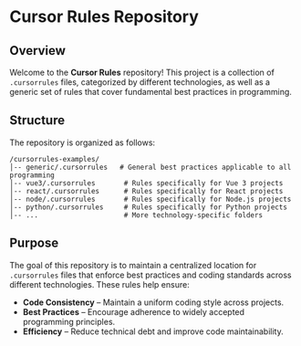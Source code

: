 # Cursor Rules Repository

## Overview
Welcome to the **Cursor Rules** repository! This project is a collection of `.cursorrules` files, categorized by different technologies, as well as a generic set of rules that cover fundamental best practices in programming.

## Structure
The repository is organized as follows:

```
/cursorrules-examples/
│-- generic/.cursorrules   # General best practices applicable to all programming
│-- vue3/.cursorrules       # Rules specifically for Vue 3 projects
│-- react/.cursorrules      # Rules specifically for React projects
│-- node/.cursorrules       # Rules specifically for Node.js projects
│-- python/.cursorrules     # Rules specifically for Python projects
│-- ...                     # More technology-specific folders
```

## Purpose
The goal of this repository is to maintain a centralized location for `.cursorrules` files that enforce best practices and coding standards across different technologies. These rules help ensure:

- **Code Consistency** – Maintain a uniform coding style across projects.
- **Best Practices** – Encourage adherence to widely accepted programming principles.
- **Efficiency** – Reduce technical debt and improve code maintainability.
